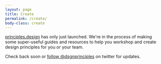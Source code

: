 ```yaml
---
layout: page
title: Create
permalink: /create/
body-class: create
---
```

[principles.design](https://principles.design) has only just launched. We're in the process of making some super-useful guides and resources to help you workshop and create design principles for you or your team.

Check back soon or [follow @dsgnprinciples](https://twitter.com/dsgnprinciples) on twitter for updates.

